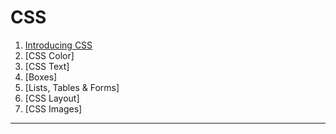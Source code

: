 # CSS

1. [Introducing CSS](https://github.com/olem-diga/CSS/blob/main/0.%20Introducing%20CSS/Introducing%20CSS.md)
2. [CSS Color]
3. [CSS Text]
4. [Boxes]
5. [Lists, Tables & Forms]
6. [CSS Layout]
7. [CSS Images]

---
